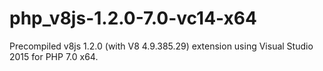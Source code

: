 php_v8js-1.2.0-7.0-vc14-x64
===========================

Precompiled v8js 1.2.0 (with V8 4.9.385.29) extension using Visual Studio 2015 for PHP 7.0 x64.
